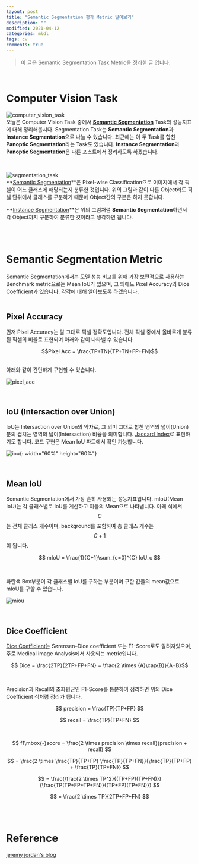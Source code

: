 ```yaml
---
layout: post
title: "Semantic Segmentation 평가 Metric 알아보기"
description: ""
modified: 2021-04-12
categories: mldl
tags: cv
comments: true
---
```


> 이 글은 Semantic Segmentation Task Metric을 정리한 글 입니다.

<br>

# Computer Vision Task
![computer_vision_task](https://cdn.jsdelivr.net/gh/ddamddi/ddamddi.github.io/assets/img/paper_review/computer_vision_task.png)  
오늘은 Computer Vision Task 중에서 **[Semantic Segmentation]()** Task의 성능지표에 대해 정리해봅시다. Segmentation Task는 **Semantic Segmentation**과 **Instance Segmentation**으로 나눌 수 있습니다. 최근에는 이 두 Task를 합친 **Panoptic Segmentation**라는 Task도 있습니다. **Instance Segmentation**과 **Panoptic Segmentation**은 다른 포스트에서 정리하도록 하겠습니다.  

<br>

![segmentation_task](https://cdn.jsdelivr.net/gh/ddamddi/ddamddi.github.io/assets/img/segmentation_task.png)  
**[Semantic Segmentation]()**은 Pixel-wise Classification으로 이미지에서 각 픽셀이 어느 클래스에 해당되는지 분류한 것입니다. 위의 그림과 같이 다른 Object라도 픽셀 단위에서 클래스를 구분하기 때문에 Object간의 구분은 하지 못합니다.  

**[Instance Segmentation]()**은 위의 그럼처럼 **Semantic Segmentation**하면서 각 Object까지 구분하여 분류한 것이라고 생각하면 됩니다.  


<br><br>

# Semantic Segmentation Metric

Semantic Segmentation에서는 모델 성능 비교를 위해 가장 보편적으로 사용하는 Benchmark metric으로는 Mean IoU가 있으며, 그 외에도 Pixel Accuracy와 Dice Coefficient가 있습니다. 각각에 대해 알아보도록 하겠습니다.  
<br>

## Pixel Accuracy
먼저 Pixel Accuracy는 말 그대로 픽셀 정확도입니다. 전체 픽셀 중에서 올바르게 분류된 픽셀의 비율로 표현되며 아래와 같이 나타낼 수 있습니다.  

$$Pixel Acc = \frac{TP+TN}{TP+TN+FP+FN}$$

<br>
아래와 같이 간단하게 구현할 수 있습니다.  

![pixel_acc](https://cdn.jsdelivr.net/gh/ddamddi/ddamddi.github.io/assets/img/pixelAcc.png)  

<br>

## IoU (Intersaction over Union)
IoU는 Intersaction over Union의 약자로, 그 의미 그대로 합친 영역의 넓이(Union) 분의 겹치는 영역의 넓이(Intersaction) 비율을 의미합니다. [Jaccard Index](https://ko.wikipedia.org/wiki/%EC%9E%90%EC%B9%B4%EB%93%9C_%EC%A7%80%EC%88%98)로 표현하기도 합니다. 코드 구현은 Mean IoU 파트에서 확인 가능합니다.   

![iou](https://cdn.jsdelivr.net/gh/ddamddi/ddamddi.github.io/assets/img/iou.png){: width="60%" height="60%"}  

<br>

## Mean IoU
Semantic Segmentation에서 가장 흔히 사용되는 성능지표입니다. mIoU(Mean IoU)는 각 클래스별로 IoU를 계산하고 이들의 Mean으로 나타냅니다. 아래 식에서 $$C$$는 전체 클래스 개수이며, background를 포함하여 총 클래스 개수는 $$C+1$$이 됩니다.   

$$ mIoU = \frac{1}{C+1}\sum_{c=0}^{C} IoU_c $$  

<br>

파란색 Box부분이 각 클래스별 IoU를 구하는 부분이며 구한 값들의 mean값으로 mIoU를 구할 수 있습니다.

![miou](https://cdn.jsdelivr.net/gh/ddamddi/ddamddi.github.io/assets/img/miou_fixed.png)

<br>

## Dice Coefficient
[Dice Coefficient](https://en.wikipedia.org/wiki/S%C3%B8rensen%E2%80%93Dice_coefficient)는 Sørensen–Dice coefficient 또는 F1-Score로도 알려져있으며, 주로 Medical image Analysis에서 사용되는 metric입니다.  

$$ Dice = \frac{2TP}{2TP+FP+FN} = \frac{2 \times {A}\cap{B}}{A+B}$$

<br>

Precision과 Recall의 조화평균인 F1-Score를 통분하여 정리하면 위의 Dice Coefficient 식처럼 정리가 됩니다.

$$ precision = \frac{TP}{TP+FP} $$ 

$$ recall = \frac{TP}{TP+FN} $$

<br>

$$ f1\mbox{-}score = \frac{2 \times precision \times recall}{precision + recall} $$

$$ = \frac{2 \times \frac{TP}{TP+FP} \frac{TP}{TP+FN}}{\frac{TP}{TP+FP} + \frac{TP}{TP+FN}} $$

$$ = \frac{\frac{2 \times TP^2}{(TP+FP)(TP+FN)}}{\frac{TP(TP+FP+TP+FN)}{(TP+FP)(TP+FN)}} $$

$$ = \frac{2 \times TP}{2TP+FP+FN} $$


<br><br>


# Reference
[jeremy jordan's blog](https://www.jeremyjordan.me/evaluating-image-segmentation-models/)  

<br>